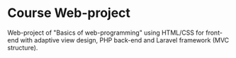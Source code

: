 # Course Web-project
Web-project of "Basics of web-programming" using HTML/CSS for front-end with adaptive view design, PHP back-end and Laravel framework (MVC structure).

